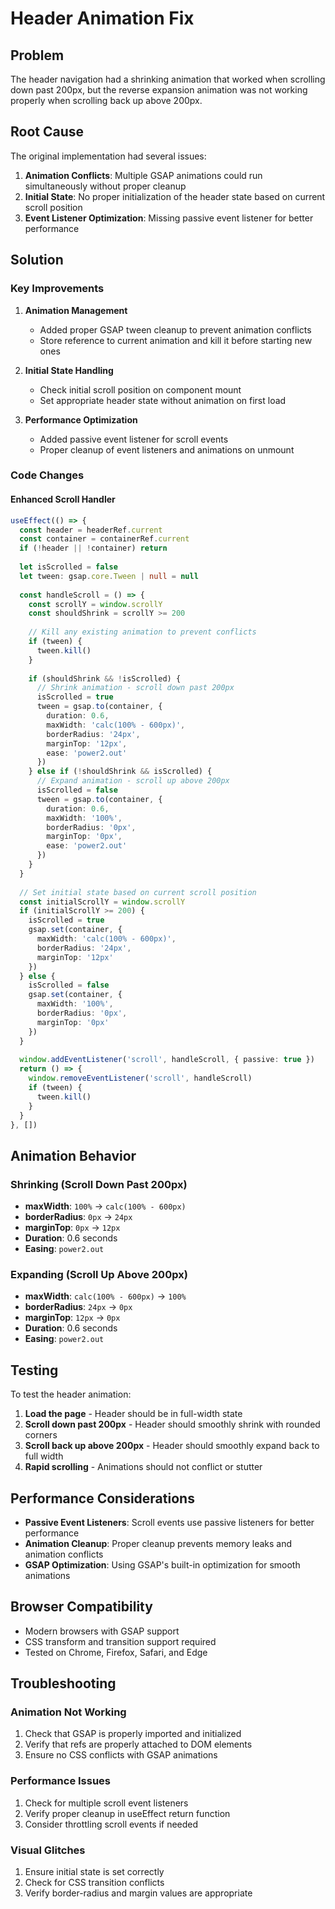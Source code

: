 # Header Animation Fix

## Problem

The header navigation had a shrinking animation that worked when scrolling down past 200px, but the reverse expansion animation was not working properly when scrolling back up above 200px.

## Root Cause

The original implementation had several issues:

1. **Animation Conflicts**: Multiple GSAP animations could run simultaneously without proper cleanup
2. **Initial State**: No proper initialization of the header state based on current scroll position
3. **Event Listener Optimization**: Missing passive event listener for better performance

## Solution

### Key Improvements

1. **Animation Management**
   - Added proper GSAP tween cleanup to prevent animation conflicts
   - Store reference to current animation and kill it before starting new ones

2. **Initial State Handling**
   - Check initial scroll position on component mount
   - Set appropriate header state without animation on first load

3. **Performance Optimization**
   - Added passive event listener for scroll events
   - Proper cleanup of event listeners and animations on unmount

### Code Changes

#### Enhanced Scroll Handler

```typescript
useEffect(() => {
  const header = headerRef.current
  const container = containerRef.current
  if (!header || !container) return
  
  let isScrolled = false
  let tween: gsap.core.Tween | null = null
  
  const handleScroll = () => {
    const scrollY = window.scrollY
    const shouldShrink = scrollY >= 200
    
    // Kill any existing animation to prevent conflicts
    if (tween) {
      tween.kill()
    }
    
    if (shouldShrink && !isScrolled) {
      // Shrink animation - scroll down past 200px
      isScrolled = true
      tween = gsap.to(container, {
        duration: 0.6,
        maxWidth: 'calc(100% - 600px)',
        borderRadius: '24px',
        marginTop: '12px',
        ease: 'power2.out'
      })
    } else if (!shouldShrink && isScrolled) {
      // Expand animation - scroll up above 200px
      isScrolled = false
      tween = gsap.to(container, {
        duration: 0.6,
        maxWidth: '100%',
        borderRadius: '0px',
        marginTop: '0px',
        ease: 'power2.out'
      })
    }
  }
  
  // Set initial state based on current scroll position
  const initialScrollY = window.scrollY
  if (initialScrollY >= 200) {
    isScrolled = true
    gsap.set(container, {
      maxWidth: 'calc(100% - 600px)',
      borderRadius: '24px',
      marginTop: '12px'
    })
  } else {
    isScrolled = false
    gsap.set(container, {
      maxWidth: '100%',
      borderRadius: '0px',
      marginTop: '0px'
    })
  }
  
  window.addEventListener('scroll', handleScroll, { passive: true })
  return () => {
    window.removeEventListener('scroll', handleScroll)
    if (tween) {
      tween.kill()
    }
  }
}, [])
```

## Animation Behavior

### Shrinking (Scroll Down Past 200px)
- **maxWidth**: `100%` → `calc(100% - 600px)`
- **borderRadius**: `0px` → `24px`
- **marginTop**: `0px` → `12px`
- **Duration**: 0.6 seconds
- **Easing**: `power2.out`

### Expanding (Scroll Up Above 200px)
- **maxWidth**: `calc(100% - 600px)` → `100%`
- **borderRadius**: `24px` → `0px`
- **marginTop**: `12px` → `0px`
- **Duration**: 0.6 seconds
- **Easing**: `power2.out`

## Testing

To test the header animation:

1. **Load the page** - Header should be in full-width state
2. **Scroll down past 200px** - Header should smoothly shrink with rounded corners
3. **Scroll back up above 200px** - Header should smoothly expand back to full width
4. **Rapid scrolling** - Animations should not conflict or stutter

## Performance Considerations

- **Passive Event Listeners**: Scroll events use passive listeners for better performance
- **Animation Cleanup**: Proper cleanup prevents memory leaks and animation conflicts
- **GSAP Optimization**: Using GSAP's built-in optimization for smooth animations

## Browser Compatibility

- Modern browsers with GSAP support
- CSS transform and transition support required
- Tested on Chrome, Firefox, Safari, and Edge

## Troubleshooting

### Animation Not Working
1. Check that GSAP is properly imported and initialized
2. Verify that refs are properly attached to DOM elements
3. Ensure no CSS conflicts with GSAP animations

### Performance Issues
1. Check for multiple scroll event listeners
2. Verify proper cleanup in useEffect return function
3. Consider throttling scroll events if needed

### Visual Glitches
1. Ensure initial state is set correctly
2. Check for CSS transition conflicts
3. Verify border-radius and margin values are appropriate
